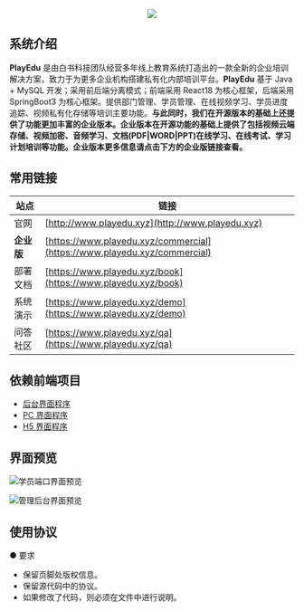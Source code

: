 <p align="center">
<img src="https://meedu.cloud.oss.meedu.vip/playedu/%E5%A4%B4%E5%9B%BE.jpg"/>
</p>

## 系统介绍

**PlayEdu** 是由白书科技团队经营多年线上教育系统打造出的一款全新的企业培训解决方案，致力于为更多企业机构搭建私有化内部培训平台。**PlayEdu** 基于 Java + MySQL 开发；采用前后端分离模式；前端采用 React18 为核心框架，后端采用 SpringBoot3 为核心框架。提供部门管理、学员管理、在线视频学习、学员进度追踪、视频私有化存储等培训主要功能。**与此同时，我们在开源版本的基础上还提供了功能更加丰富的企业版本。企业版本在开源功能的基础上提供了包括视频云端存储、视频加密、音频学习、文档(PDF|WORD|PPT)在线学习、在线考试、学习计划培训等功能。企业版本更多信息请点击下方的企业版链接查看。**

## 常用链接

| 站点       | 链接                                                                         |
| ---------- | ---------------------------------------------------------------------------- |
| 官网       | [http://www.playedu.xyz](http://www.playedu.xyz)                             |
| **企业版** | [https://www.playedu.xyz/commercial](https://www.playedu.xyz/commercial)     |
| 部署文档   | [https://www.playedu.xyz/book](https://www.playedu.xyz/book)                 |
| 系统演示   | [https://www.playedu.xyz/demo](https://www.playedu.xyz/demo)                 |
| 问答社区   | [https://www.playedu.xyz/qa](https://www.playedu.xyz/qa) |

## 依赖前端项目

- [后台界面程序](https://github.com/PlayEdu/backend)
- [PC 界面程序](https://github.com/PlayEdu/frontend)
- [H5 界面程序](https://github.com/PlayEdu/h5)

## 界面预览

![学员端口界面预览](https://meedu.cloud.oss.meedu.vip/playedu/%E5%89%8D%E5%8F%B0%E9%A1%B5%E9%9D%A2.jpg)

![管理后台界面预览](https://meedu.cloud.oss.meedu.vip/playedu/%E5%90%8E%E5%8F%B0%E9%A1%B5%E9%9D%A2.jpg)

## 使用协议

● 要求

- 保留页脚处版权信息。
- 保留源代码中的协议。
- 如果修改了代码，则必须在文件中进行说明。